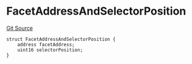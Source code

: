 # FacetAddressAndSelectorPosition
[Git Source](https://github.com/thrackle-io/rules-protocol/blob/a2d57139b7236b5b0e9a0727e55f81e5332cd216/src/economic/ruleStorage/RuleStorageDiamondLib.sol)


```solidity
struct FacetAddressAndSelectorPosition {
    address facetAddress;
    uint16 selectorPosition;
}
```


